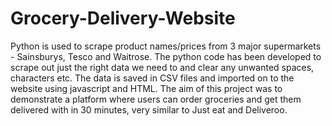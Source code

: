 # Grocery-Delivery-Website
Python is used to scrape product names/prices from 3 major supermarkets - Sainsburys, Tesco and Waitrose. The python code has been developed to scrape out just the right data we need to and clear any unwanted spaces, characters etc. The data is saved in CSV files and imported on to the website using javascript and HTML.  The aim of this project was to demonstrate a platform where users can order groceries and get them delivered with in 30 minutes, very similar to Just eat and Deliveroo.
